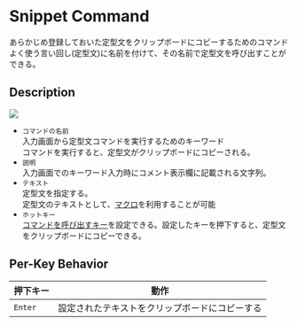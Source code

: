 # Snippet Command

あらかじめ登録しておいた定型文をクリップボードにコピーするためのコマンド  
よく使う言い回し(定型文)に名前を付けて、その名前で定型文を呼び出すことができる。

## Description

![](../image/new-snippetcommand.png)

- `コマンドの名前`  
入力画面から定型文コマンドを実行するためのキーワード  
コマンドを実行すると、定型文がクリップボードにコピーされる。
- `説明`  
入力画面でのキーワード入力時にコメント表示欄に記載される文字列。
- `テキスト`  
定型文を指定する。  
定型文のテキストとして、[マクロ](/macros)を利用することが可能
- `ホットキー`  
[コマンドを呼び出すキー](/window/command-hotkey)を設定できる。設定したキーを押下すると、定型文をクリップボードにコピーできる。

## Per-Key Behavior 

|押下キー|動作|
|--|--|
|`Enter`|設定されたテキストをクリップボードにコピーする|

